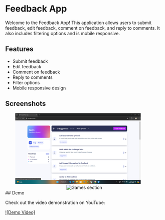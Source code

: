# Feedback App

Welcome to the Feedback App! This application allows users to submit feedback, edit feedback, comment on feedback, and reply to comments. It also includes filtering options and is mobile responsive.

## Features

- Submit feedback
- Edit feedback
- Comment on feedback
- Reply to comments
- Filter options
- Mobile responsive design

## Screenshots
<div align="center">
  <img src="/app/assets/screenshots/1.png" alt="Hero section" width="400" style="margin-right: 40px;"/>
  <img src="/public/screenshots/img2.png" alt="Games section" width="400"/>
</div>
## Demo

Check out the video demonstration on YouTube:

[![Demo Video]](https://www.youtube.com/watch?v=BWZ8vCWLkrQ)


